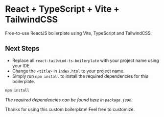 # React + TypeScript + Vite + TailwindCSS

Free-to-use ReactJS boilerplate using Vite, TypeScript and TailwindCSS.

## Next Steps
- Replace all `react-tailwind-ts-boilerplate` with your project name using your IDE.
- Change the `<title>` in `index.html` to your project name.
- Simply run `npm install` to install the required dependencies for this boilerplate.
```bash
npm install
```
_The required dependencies can be found [here](https://github.com/ikeawesom/react-tailwind-ts-boilerplate/blob/main/package.json) in `package.json`._

Thanks for using this custom boilerplate! Feel free to customize.
